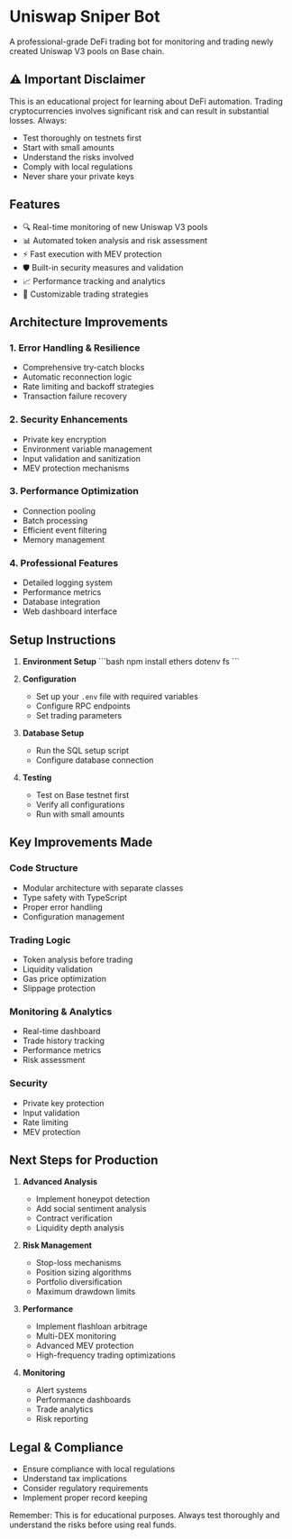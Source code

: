 # Uniswap Sniper Bot

A professional-grade DeFi trading bot for monitoring and trading newly created Uniswap V3 pools on Base chain.

## ⚠️ Important Disclaimer

This is an educational project for learning about DeFi automation. Trading cryptocurrencies involves significant risk and can result in substantial losses. Always:

- Test thoroughly on testnets first
- Start with small amounts
- Understand the risks involved
- Comply with local regulations
- Never share your private keys

## Features

- 🔍 Real-time monitoring of new Uniswap V3 pools
- 📊 Automated token analysis and risk assessment
- ⚡ Fast execution with MEV protection
- 🛡️ Built-in security measures and validation
- 📈 Performance tracking and analytics
- 🎯 Customizable trading strategies

## Architecture Improvements

### 1. Error Handling & Resilience
- Comprehensive try-catch blocks
- Automatic reconnection logic
- Rate limiting and backoff strategies
- Transaction failure recovery

### 2. Security Enhancements
- Private key encryption
- Environment variable management
- Input validation and sanitization
- MEV protection mechanisms

### 3. Performance Optimization
- Connection pooling
- Batch processing
- Efficient event filtering
- Memory management

### 4. Professional Features
- Detailed logging system
- Performance metrics
- Database integration
- Web dashboard interface

## Setup Instructions

1. **Environment Setup**
   \`\`\`bash
   npm install ethers dotenv fs
   \`\`\`

2. **Configuration**
   - Set up your `.env` file with required variables
   - Configure RPC endpoints
   - Set trading parameters

3. **Database Setup**
   - Run the SQL setup script
   - Configure database connection

4. **Testing**
   - Test on Base testnet first
   - Verify all configurations
   - Run with small amounts

## Key Improvements Made

### Code Structure
- Modular architecture with separate classes
- Type safety with TypeScript
- Proper error handling
- Configuration management

### Trading Logic
- Token analysis before trading
- Liquidity validation
- Gas price optimization
- Slippage protection

### Monitoring & Analytics
- Real-time dashboard
- Trade history tracking
- Performance metrics
- Risk assessment

### Security
- Private key protection
- Input validation
- Rate limiting
- MEV protection

## Next Steps for Production

1. **Advanced Analysis**
   - Implement honeypot detection
   - Add social sentiment analysis
   - Contract verification
   - Liquidity depth analysis

2. **Risk Management**
   - Stop-loss mechanisms
   - Position sizing algorithms
   - Portfolio diversification
   - Maximum drawdown limits

3. **Performance**
   - Implement flashloan arbitrage
   - Multi-DEX monitoring
   - Advanced MEV protection
   - High-frequency trading optimizations

4. **Monitoring**
   - Alert systems
   - Performance dashboards
   - Trade analytics
   - Risk reporting

## Legal & Compliance

- Ensure compliance with local regulations
- Understand tax implications
- Consider regulatory requirements
- Implement proper record keeping

Remember: This is for educational purposes. Always test thoroughly and understand the risks before using real funds.
